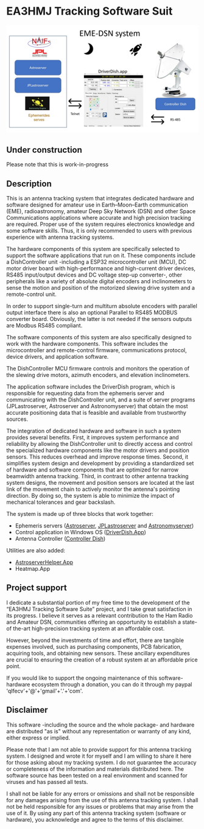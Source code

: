 # EA3HMJ Tracking Software Suit

<img src="https://github.com/ea3hmj/EME/raw/main/img/eme%20system.jpg" width="640">

## Under construction
Please note that this is work-in-progress

## Description
This is an antenna tracking system that integrates dedicated hardware and software designed for amateur use in Earth–Moon–Earth communication (EME), radioastronomy, amateur Deep Sky Network (DSN) and other Space Communications applications where accurate and high precision tracking are required. 
Proper use of the system requires electronics knowledge and some software skills. Thus, it is only recommended to users with previous experience with antenna tracking systems.

The hardware components of this system are specifically selected to support the software applications that run on it. These components include a DishController unit -including a ESP32 microcontroller unit (MCU), DC motor driver board with high-performance and high-current driver devices, RS485 input/output devices and DC voltage step-up converter-, other peripherals like a variety of absolute digital encoders and inclinometers to sense the motion and position of the motorized slewing drive system and a remote-control unit.

In order to support single-turn and multiturn absolute encoders with parallel output interface there is also an optional Parallel to RS485 MODBUS converter board. Obviously, the latter is not needed if the sensors outputs are Modbus RS485 compliant.

The software components of this system are also specifically designed to work with the hardware components. This software includes the microcontroller and remote-control firmware, communications protocol, device drivers, and application software. 

The DishController MCU firmware controls and monitors the operation of the slewing drive motors, azimuth encoders, and elevation inclinometers.

The application software includes the DriverDish program, which is responsible for requesting data from the ephemeris server and communicating with the DishController unit, and a suite of server programs (JPLastroserver, Astroserver and Astronomyserver) that obtain the most accurate positioning data that is feasible and available from trustworthy sources. 

The integration of dedicated hardware and software in such a system provides several benefits. First, it improves system performance and reliability by allowing the DishController unit to directly access and control the specialized hardware components like the motor drivers and position sensors. This reduces overhead and improve response times. Second, it simplifies system design and development by providing a standardized set of hardware and software components that are optimized for narrow beamwidth antenna tracking. Third, in contrast to other antenna tracking system designs, the movement and position sensors are located at the last link of the movement chain to actively monitor the antenna's pointing direction. By doing so, the system is able to minimize the impact of mechanical tolerances and gear backslash.

The system is made up of three blocks that work together:
- Ephemeris servers ([Astroserver](https://github.com/ea3hmj/HMJTS/tree/main/ephemerides/astroserver), [JPLastroserver](https://github.com/ea3hmj/HMJTS/tree/main/ephemerides/JPLastroserver) and [Astronomyserver](https://github.com/ea3hmj/HMJTS/tree/main/ephemerides/astronmyserver))
- Control application in Windows OS ([DriverDish.App](https://github.com/ea3hmj/HMJTS/tree/main/DriverDish))
- Antenna Controller ([Controller Dish](https://github.com/ea3hmj/HMJTS/tree/main/controller%20dish/main%20board))

Utilities are also added:
- [AstroserverHelper.App](https://github.com/ea3hmj/HMJTS/tree/main/ephemerides/AstroserverHelper.App)
- Heatmap.App

## Project support
I dedicate a substantial portion of my free time to the development of the “EA3HMJ Tracking Software Suite” project, and I take great satisfaction in its progress. I believe it serves as a relevant contribution to the Ham Radio and Amateur DSN, communities offering an opportunity to establish a state-of the-art high-precision tracking system at an affordable cost.

However, beyond the investments of time and effort, there are tangible expenses involved, such as purchasing components, PCB fabrication, acquiring tools, and obtaining new sensors. These ancillary expenditures are crucial to ensuring the creation of a robust system at an affordable price point.

If you would like to support the ongoing maintenance of this software-hardware ecosystem through a donation, you can do it through my paypal 'qlfecv'+'@'+'gmail'+'.'+'com'. 
## Disclaimer
This software -including the source and the whole package- and hardware are distributed "as is" without any representation or warranty of any kind, either express or implied. 

Please note that I am not able to provide support for this antenna tracking system. I designed and wrote it for myself and I am willing to share it here for those asking about my tracking system. I do not guarantee the accuracy or completeness of the information and materials distributed here. The software source has been tested on a real environment and scanned for viruses and has passed all tests.

I shall not be liable for any errors or omissions and shall not be responsible for any damages arising from the use of this antenna tracking system. I shall not be held responsible for any issues or problems that may arise from the use of it. 
By using any part of this antenna tracking system (software or hardware), you acknowledge and agree to the terms of this disclaimer.
